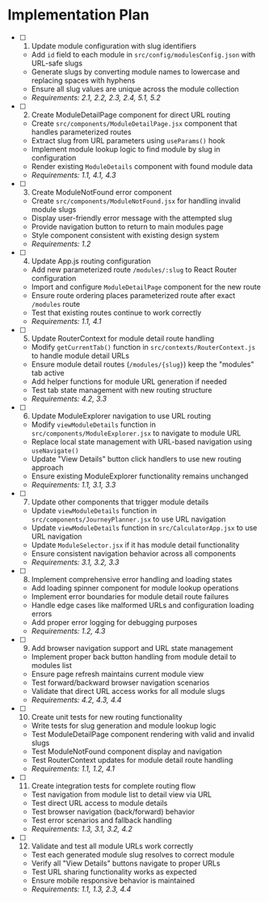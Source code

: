 # Implementation Plan

- [ ] 1. Update module configuration with slug identifiers
  - Add `id` field to each module in `src/config/modulesConfig.json` with URL-safe slugs
  - Generate slugs by converting module names to lowercase and replacing spaces with hyphens
  - Ensure all slug values are unique across the module collection
  - _Requirements: 2.1, 2.2, 2.3, 2.4, 5.1, 5.2_

- [ ] 2. Create ModuleDetailPage component for direct URL routing
  - Create `src/components/ModuleDetailPage.jsx` component that handles parameterized routes
  - Extract slug from URL parameters using `useParams()` hook
  - Implement module lookup logic to find module by slug in configuration
  - Render existing `ModuleDetails` component with found module data
  - _Requirements: 1.1, 4.1, 4.3_

- [ ] 3. Create ModuleNotFound error component
  - Create `src/components/ModuleNotFound.jsx` for handling invalid module slugs
  - Display user-friendly error message with the attempted slug
  - Provide navigation button to return to main modules page
  - Style component consistent with existing design system
  - _Requirements: 1.2_

- [ ] 4. Update App.js routing configuration
  - Add new parameterized route `/modules/:slug` to React Router configuration
  - Import and configure `ModuleDetailPage` component for the new route
  - Ensure route ordering places parameterized route after exact `/modules` route
  - Test that existing routes continue to work correctly
  - _Requirements: 1.1, 4.1_

- [ ] 5. Update RouterContext for module detail route handling
  - Modify `getCurrentTab()` function in `src/contexts/RouterContext.js` to handle module detail URLs
  - Ensure module detail routes (`/modules/{slug}`) keep the "modules" tab active
  - Add helper functions for module URL generation if needed
  - Test tab state management with new routing structure
  - _Requirements: 4.2, 3.3_

- [ ] 6. Update ModuleExplorer navigation to use URL routing
  - Modify `viewModuleDetails` function in `src/components/ModuleExplorer.jsx` to navigate to module URL
  - Replace local state management with URL-based navigation using `useNavigate()`
  - Update "View Details" button click handlers to use new routing approach
  - Ensure existing ModuleExplorer functionality remains unchanged
  - _Requirements: 1.1, 3.1, 3.3_

- [ ] 7. Update other components that trigger module details
  - Update `viewModuleDetails` function in `src/components/JourneyPlanner.jsx` to use URL navigation
  - Update `viewModuleDetails` function in `src/CalculatorApp.jsx` to use URL navigation
  - Update `ModuleSelector.jsx` if it has module detail functionality
  - Ensure consistent navigation behavior across all components
  - _Requirements: 3.1, 3.2, 3.3_

- [ ] 8. Implement comprehensive error handling and loading states
  - Add loading spinner component for module lookup operations
  - Implement error boundaries for module detail route failures
  - Handle edge cases like malformed URLs and configuration loading errors
  - Add proper error logging for debugging purposes
  - _Requirements: 1.2, 4.3_

- [ ] 9. Add browser navigation support and URL state management
  - Implement proper back button handling from module detail to modules list
  - Ensure page refresh maintains current module view
  - Test forward/backward browser navigation scenarios
  - Validate that direct URL access works for all module slugs
  - _Requirements: 4.2, 4.3, 4.4_

- [ ] 10. Create unit tests for new routing functionality
  - Write tests for slug generation and module lookup logic
  - Test ModuleDetailPage component rendering with valid and invalid slugs
  - Test ModuleNotFound component display and navigation
  - Test RouterContext updates for module detail route handling
  - _Requirements: 1.1, 1.2, 4.1_

- [ ] 11. Create integration tests for complete routing flow
  - Test navigation from module list to detail view via URL
  - Test direct URL access to module details
  - Test browser navigation (back/forward) behavior
  - Test error scenarios and fallback handling
  - _Requirements: 1.3, 3.1, 3.2, 4.2_

- [ ] 12. Validate and test all module URLs work correctly
  - Test each generated module slug resolves to correct module
  - Verify all "View Details" buttons navigate to proper URLs
  - Test URL sharing functionality works as expected
  - Ensure mobile responsive behavior is maintained
  - _Requirements: 1.1, 1.3, 2.3, 4.4_